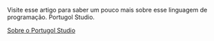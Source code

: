Visite esse artigo para saber um pouco mais sobre esse linguagem de programação. Portugol Studio.

[Sobre o Portugol Studio](https://sol.sbc.org.br/index.php/wei/article/download/10954/10824/)
